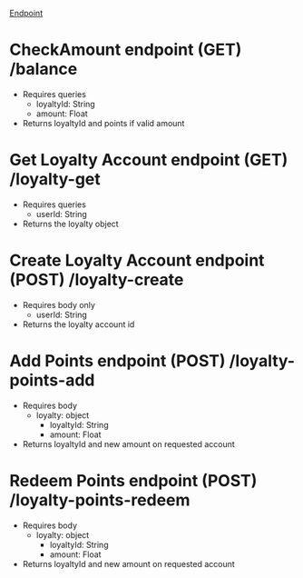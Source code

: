 [Endpoint](https://dmtt6rt1c9.execute-api.us-west-2.amazonaws.com/dev)

# CheckAmount endpoint (GET) /balance
- Requires queries
  - loyaltyId: String
  - amount: Float
- Returns loyaltyId and points if valid amount

# Get Loyalty Account endpoint (GET) /loyalty-get
- Requires queries
  - userId: String
- Returns the loyalty object

# Create Loyalty Account endpoint (POST) /loyalty-create
- Requires body only
  - userId: String
- Returns the loyalty account id

# Add Points endpoint (POST) /loyalty-points-add
- Requires body
  - loyalty: object
    - loyaltyId: String
    - amount: Float
- Returns loyaltyId and new amount on requested account

# Redeem Points endpoint (POST) /loyalty-points-redeem
- Requires body
  - loyalty: object
    - loyaltyId: String
    - amount: Float
- Returns loyaltyId and new amount on requested account